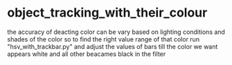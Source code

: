 # object_tracking_with_their_colour
the accuracy of deacting color can be vary based on lighting conditions and shades of the color
so to find the right value range of that color run "hsv_with_trackbar.py" and adjust the values of bars till the color we want appears white and all other beacames black in the filter
